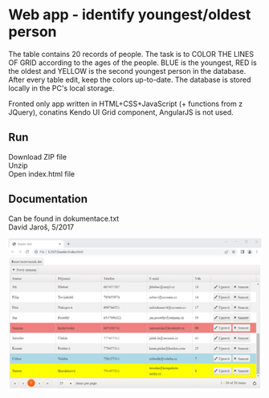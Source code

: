 # Web app - identify youngest/oldest person

The table contains 20 records of people. The task is to COLOR THE LINES OF GRID according to the ages of the people. BLUE is the youngest, RED is the oldest and YELLOW is the second youngest person in the database. After every table edit, keep the colors up-to-date. The database is stored locally in the PC's local storage.

Fronted only app written in HTML+CSS+JavaScript (+ functions from z JQuery), conatins Kendo UI Grid component, AngularJS is not used. 

Run
-------------------------
Download ZIP file\
Unzip\
Open index.html file

Documentation
--------------------------
Can be found in dokumentace.txt\
David Jaroš, 5/2017

![alt text](https://github.com/salviadivinorum/baader/blob/master/baader%20preview%20screen.png)
